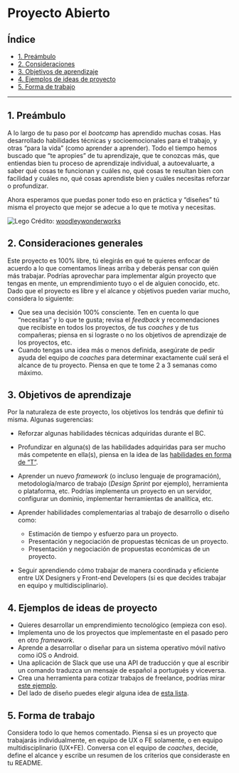 # Proyecto Abierto

## Índice

- [1. Preámbulo](#1-preambulo)
- [2. Consideraciones](#2-consideraciones-generales)
- [3. Objetivos de aprendizaje](#3-objetivos-de-aprendizaje)
- [4. Ejemplos de ideas de proyecto](#4-ejemplos-de-ideas-de-proyecto)
- [5. Forma de trabajo](#5-forma-de-trabajo)

---

## 1. Preámbulo

A lo largo de tu paso por el _bootcamp_ has aprendido muchas cosas. Has desarrollado
habilidades técnicas y socioemocionales para el trabajo, y otras “para la vida”
(como aprender a aprender). Todo el tiempo hemos buscado que “te apropies” de tu
aprendizaje, que te conozcas más, que entiendas bien tu proceso de aprendizaje
individual, a autoevaluarte, a saber qué cosas te funcionan y cuáles no, qué
cosas te resultan bien con facilidad y cuáles no, qué cosas aprendiste bien y
cuáles necesitas reforzar o profundizar.

Ahora esperamos que puedas poner todo eso en práctica y “diseñes” tú misma el
proyecto que mejor se adecue a lo que te motiva y necesitas.

![Lego](https://live.staticflickr.com/2108/2472230611_e59c286108_h.jpg)
Crédito: [woodleywonderworks](https://www.flickr.com/photos/wwworks/2472230611/in/photolist-4LsQ2H-rGkwnS-Kf7AzS-4Lx3WJ-8ZwnR1-pHSbu-Kf7Bd5-a3ngbG-29NU47D-86tWQ3-aihcjA-naP1D8-2hbMECL-oaoiS4-2biZ3s-oS52xG-2b9qkpw-4uQ5oT-fA4fPg-aihcmA-aihchd-Kf7yw3-aBeEat-aihcq5-aihco3-aihcsj-ebEMbb-dgbCY6-6TkVB2-7r5Hbi-9bcVBQ-bxbjA5-bdf1L6-4fiwA7-rpJujx-niiXZD-7jvKd7-PB3KH3-4Kumjr-7J6HQf-Qd3ewF-8zDHoq-rpC2bN-LiR9Xf-tUBkH-fHA82y-6wGs7X-SdLzff-5aymcB-m4kDzY)

## 2. Consideraciones generales

Este proyecto es 100% libre, tú elegirás en qué te quieres enfocar de acuerdo a
lo que comentamos líneas arriba y deberás pensar con quién más trabajar. Podrías
aprovechar para implementar algún proyecto que tengas en mente, un emprendimiento
tuyo o el de alguien conocido, etc. Dado que el proyecto es libre y el alcance y
objetivos pueden variar mucho, considera lo siguiente:

- Que sea una decisión 100% consciente. Ten en cuenta lo que “necesitas” y lo que
te gusta; revisa el _feedback_ y recomendaciones que recibiste en todos los proyectos,
de tus _coaches_ y de tus compañeras; piensa en si lograste o no los objetivos de
aprendizaje de los proyectos, etc.
- Cuando tengas una idea más o menos definida, asegúrate de pedir ayuda del equipo
de _coaches_ para determinar exactamente cuál será el alcance de tu proyecto. Piensa
en que te tome 2 a 3 semanas como máximo.

## 3. Objetivos de aprendizaje

Por la naturaleza de este proyecto, los objetivos los tendrás que definir tú
misma. Algunas sugerencias:

- Reforzar algunas habilidades técnicas adquiridas durante el BC.
- Profundizar en alguna(s) de las habilidades adquiridas para ser mucho más
competente en ella(s), piensa en la idea de las [habilidades en forma de “T”](https://www.google.com/search?sxsrf=ALeKk02cBQJeEEGScy9-hBjW20FvEtM76A%3A1587658861013&ei=bcChXp4yyJ_9BvSGtagP&q=T-SHAPED+skills&oq=T-SHAPED+skills&gs_lcp=CgZwc3ktYWIQAzIFCAAQywEyBQgAEMsBMgUIABDLATIFCAAQywEyBQgAEMsBMgYIABAWEB4yBggAEBYQHjIGCAAQFhAeMgYIABAWEB4yBggAEBYQHjoECCMQJ1Dw1QRYht8EYK7hBGgAcAB4AYABnASIAYkRkgELMC4zLjMuMS4wLjGYAQCgAQGqAQdnd3Mtd2l6&sclient=psy-ab&ved=0ahUKEwjenL2T-v7oAhXIT98KHXRDDfUQ4dUDCAw&uact=5).

- Aprender un nuevo _framework_ (o incluso lenguaje de programación),
metodología/marco de trabajo (_Design Sprint_ por ejemplo), herramienta o plataforma,
etc. Podrías implementa un proyecto en un servidor, configurar un dominio,
implementar herramientas de analítica, etc.

- Aprender habilidades complementarias al trabajo de desarrollo o diseño como:

  * Estimación de tiempo y esfuerzo para un proyecto.
  * Presentación y negociación de propuestas técnicas de un proyecto.
  * Presentación y negociación de propuestas económicas de un proyecto.

- Seguir aprendiendo cómo trabajar de manera coordinada y eficiente entre
UX Designers  y Front-end Developers (si es que decides trabajar en equipo y multidisciplinario).

## 4. Ejemplos de ideas de proyecto

- Quieres desarrollar un emprendimiento tecnológico (empieza con eso).
- Implementa uno de los proyectos que implementaste en el pasado pero en otro _framework_.
- Aprende a desarrollar o diseñar para un sistema operativo móvil nativo como
iOS o Android.
- Una aplicación de Slack que use una API de traducción y que al escribir un
comando traduzca un mensaje de español a portugués y viceversa.
- Crea una herramienta para cotizar trabajos de freelance, podrías mirar
[este ejemplo](https://uxrecipe.github.io/).
- Del lado de diseño puedes elegir alguna idea de [esta lista](https://docs.google.com/document/d/1kx5FWjBnSWzwkv8ZDQzFPSFfDtaiEl270YipSFeYEjk/edit#heading=h.xkxg6jk8wx8d).

## 5. Forma de trabajo

Considera todo lo que hemos comentado. Piensa si es un proyecto que trabajarás
individualmente, en equipo de UX o FE solamente, o en equipo multidisciplinario
(UX+FE). Conversa con el equipo de _coaches_, decide, define el alcance y escribe
un resumen de los criterios que consideraste en tu README.
